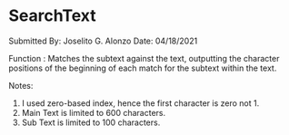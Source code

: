 # SearchText 

Submitted By: Joselito G. Alonzo
Date: 04/18/2021

Function : Matches the subtext against the text, outputting the character positions of the beginning of each match for the subtext within the text.

Notes:
1. I used zero-based index, hence the first character is zero not 1.
2. Main Text is limited to 600 characters.
3. Sub Text is limited to 100 characters.

